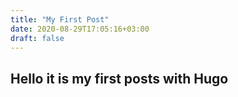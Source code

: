 ```yaml
---
title: "My First Post"
date: 2020-08-29T17:05:16+03:00
draft: false
---
```


## Hello it is my first posts with Hugo

